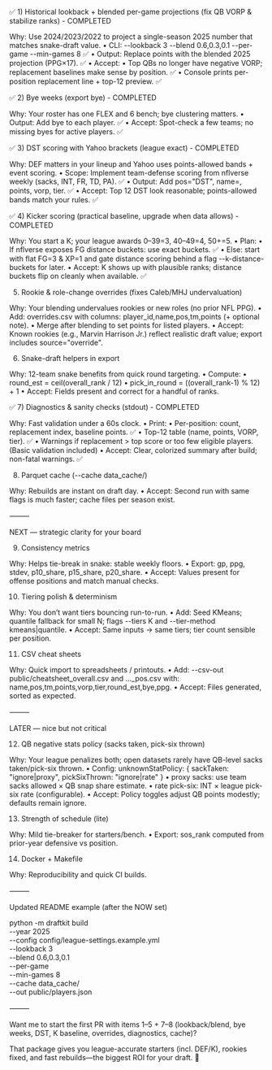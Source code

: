 
✅ 1) Historical lookback + blended per-game projections (fix QB VORP & stabilize ranks) - COMPLETED

Why: Use 2024/2023/2022 to project a single-season 2025 number that matches snake-draft value.
	•	CLI: --lookback 3 --blend 0.6,0.3,0.1 --per-game --min-games 8 ✅
	•	Output: Replace points with the blended 2025 projection (PPG×17). ✅
	•	Accept:
	•	Top QBs no longer have negative VORP; replacement baselines make sense by position. ✅
	•	Console prints per-position replacement line + top-12 preview. ✅

✅ 2) Bye weeks (export bye) - COMPLETED

Why: Your roster has one FLEX and 6 bench; bye clustering matters.
	•	Output: Add bye to each player. ✅
	•	Accept: Spot-check a few teams; no missing byes for active players. ✅

✅ 3) DST scoring with Yahoo brackets (league exact) - COMPLETED

Why: DEF matters in your lineup and Yahoo uses points-allowed bands + event scoring.
	•	Scope: Implement team-defense scoring from nflverse weekly (sacks, INT, FR, TD, PA). ✅
	•	Output: Add pos="DST", name=<TEAM>, points, vorp, tier. ✅
	•	Accept: Top 12 DST look reasonable; points-allowed bands match your rules. ✅

✅ 4) Kicker scoring (practical baseline, upgrade when data allows) - COMPLETED

Why: You start a K; your league awards 0–39=3, 40–49=4, 50+=5.
	•	Plan:
	•	If nflverse exposes FG distance buckets: use exact buckets. ✅
	•	Else: start with flat FG=3 & XP=1 and gate distance scoring behind a flag --k-distance-buckets for later.
	•	Accept: K shows up with plausible ranks; distance buckets flip on cleanly when available. ✅

5) Rookie & role-change overrides (fixes Caleb/MHJ undervaluation)

Why: Your blending undervalues rookies or new roles (no prior NFL PPG).
	•	Add: overrides.csv with columns: player_id,name,pos,tm,points (+ optional note).
	•	Merge after blending to set points for listed players.
	•	Accept: Known rookies (e.g., Marvin Harrison Jr.) reflect realistic draft value; export includes source="override".

6) Snake-draft helpers in export

Why: 12-team snake benefits from quick round targeting.
	•	Compute:
	•	round_est = ceil(overall_rank / 12)
	•	pick_in_round = ((overall_rank-1) % 12) + 1
	•	Accept: Fields present and correct for a handful of ranks.

✅ 7) Diagnostics & sanity checks (stdout) - COMPLETED

Why: Fast validation under a 60s clock.
	•	Print:
	•	Per-position: count, replacement index, baseline points. ✅
	•	Top-12 table (name, points, VORP, tier). ✅
	•	Warnings if replacement > top score or too few eligible players. (Basic validation included)
	•	Accept: Clear, colorized summary after build; non-fatal warnings. ✅

8) Parquet cache (--cache data_cache/)

Why: Rebuilds are instant on draft day.
	•	Accept: Second run with same flags is much faster; cache files per season exist.

⸻

NEXT — strategic clarity for your board

9) Consistency metrics

Why: Helps tie-break in snake: stable weekly floors.
	•	Export: gp, ppg, stdev, p10_share, p15_share, p20_share.
	•	Accept: Values present for offense positions and match manual checks.

10) Tiering polish & determinism

Why: You don’t want tiers bouncing run-to-run.
	•	Add: Seed KMeans; quantile fallback for small N; flags --tiers K and --tier-method kmeans|quantile.
	•	Accept: Same inputs → same tiers; tier count sensible per position.

11) CSV cheat sheets

Why: Quick import to spreadsheets / printouts.
	•	Add: --csv-out public/cheatsheet_overall.csv and ..._pos.csv with: name,pos,tm,points,vorp,tier,round_est,bye,ppg.
	•	Accept: Files generated, sorted as expected.

⸻

LATER — nice but not critical

12) QB negative stats policy (sacks taken, pick-six thrown)

Why: Your league penalizes both; open datasets rarely have QB-level sacks taken/pick-six thrown.
	•	Config: unknownStatPolicy: { sackTaken: "ignore|proxy", pickSixThrown: "ignore|rate" }
	•	proxy sacks: use team sacks allowed × QB snap share estimate.
	•	rate pick-six: INT × league pick-six rate (configurable).
	•	Accept: Policy toggles adjust QB points modestly; defaults remain ignore.

13) Strength of schedule (lite)

Why: Mild tie-breaker for starters/bench.
	•	Export: sos_rank computed from prior-year defensive vs position.

14) Docker + Makefile

Why: Reproducibility and quick CI builds.

⸻

Updated README example (after the NOW set)

python -m draftkit build \
  --year 2025 \
  --config config/league-settings.example.yml \
  --lookback 3 \
  --blend 0.6,0.3,0.1 \
  --per-game \
  --min-games 8 \
  --cache data_cache/ \
  --out public/players.json


⸻

Want me to start the first PR with items 1–5 + 7–8 (lookback/blend, bye weeks, DST, K baseline, overrides, diagnostics, cache)?

That package gives you league-accurate starters (incl. DEF/K), rookies fixed, and fast rebuilds—the biggest ROI for your draft. 🚀